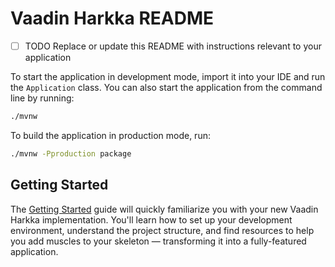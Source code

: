 # Vaadin Harkka README

- [ ] TODO Replace or update this README with instructions relevant to your application

To start the application in development mode, import it into your IDE and run the `Application` class. 
You can also start the application from the command line by running: 

```bash
./mvnw
```

To build the application in production mode, run:

```bash
./mvnw -Pproduction package
```

## Getting Started

The [Getting Started](https://vaadin.com/docs/latest/getting-started) guide will quickly familiarize you with your new
Vaadin Harkka implementation. You'll learn how to set up your development environment, understand the project 
structure, and find resources to help you add muscles to your skeleton — transforming it into a fully-featured 
application.
